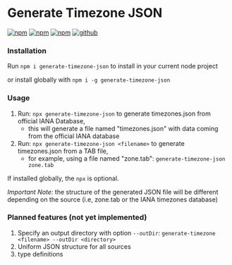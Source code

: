# Generate Timezone JSON

[![npm](https://img.shields.io/npm/v/generate-timezone-json)](https://www.npmjs.com/package/generate-timezone-json)
[![npm](https://img.shields.io/npm/l/generate-timezone-json)](https://www.npmjs.com/package/generate-timezone-json)
[![npm](https://img.shields.io/npm/dt/generate-timezone-json)](https://www.npmjs.com/package/generate-timezone-json)
[![github](https://img.shields.io/github/last-commit/ayoayco/generate-timezone-json)](https://github.com/ayoayco/generate-timezone-json)

### Installation
Run `npm i generate-timezone-json` to install in your current node project

or install globally with `npm i -g generate-timezone-json`

### Usage

1. Run: `npx generate-timezone-json` to generate timezones.json from official IANA Database, 
    - this will generate a file named "timezones.json" with data coming from the official IANA database
1. Run: `npx generate-timezone-json <filename>` to generate timezones.json from a TAB file, 
    - for example, using a file named "zone.tab": `generate-timezone-json zone.tab`

If installed globally, the `npx` is optional.

*Important Note:* the structure of the generated JSON file will be different depending on the source (i.e, zone.tab or the IANA timezones database)

### Planned features (not yet implemented)

1. Specify an output directory with option `--outDir`: `generate-timezone <filename> --outDir <directory>`
2. Uniform JSON structure for all sources
3. type definitions


